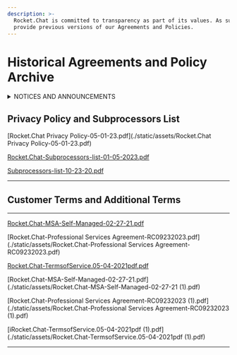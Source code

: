 ```yaml
---
description: >-
  Rocket.Chat is committed to transparency as part of its values. As such, we
  provide previous versions of our Agreements and Policies.
---
```


# Historical Agreements and Policy Archive

<details>

<summary>NOTICES AND ANNOUNCEMENTS</summary>

**Professional Services Agreement Updates:** Effective today, revisions to our Professional Services Agreement are in force for new contracts. We have made updates to Clause 8 concerning intellectual property rights, along with a refinement of the language in Clause 2.2.

**Privacy Policy Updates:** As of October 20th, 2023. These updates will be effective from today, except for the changes related to  "[workspace tracking and statistics data](historical-agreements-and-policy-archive.md#the-type-of-data-we-collect)," which will be implemented upon the release of Rocket.Chat version 6.5. The updates include the creation of three appendices that specifically address privacy provisions related to Rocket.Chat's open services, cloud service offerings, and the privacy regulations framework. We have also introduced a data subject request form that allows customers to exercise their data rights more efficiently and securely. Additionally, we have provided more information on compliance with regulations such as HIPAA and GLBA, and provided more details on data collection for both self-hosted and cloud-hosted workspaces. These changes are part of our commitment to transparency regarding privacy at Rocket.Chat. Please note that starting from version 6.5, certain restrictions have been implemented, which limit customers' ability to disable data statistics collection from their workspaces.

[**Deprecation Notice:**](https://www.rocket.chat/blog/deprecation-notice-cloud-services-mobile-and-desktop-apps-for-legacy-unsupported-versions) As of June 27, 2023, Rocket.Chat, we announce that effective October 1, 2023, support will be discontinued for legacy unsupported versions, impacting connections to cloud services, mobile, and desktop applications. This decision is driven by security and operational concerns related to legacy versions, aligning with industry standards. Users of unsupported versions will lose access to critical services, including push notifications, omnichannel channels, and marketplace apps. Workspace administrators are strongly encouraged to upgrade to supported versions or prepare for self-management of these services.&#x20;

</details>

## Privacy Policy and Subprocessors List

[Rocket.Chat Privacy Policy-05-01-23.pdf](./static/assets/Rocket.Chat Privacy Policy-05-01-23.pdf)

[Rocket.Chat-Subprocessors-list-01-05-2023.pdf](./static/assets/Rocket.Chat-Subprocessors-list-01-05-2023.pdf)

[Subprocessors-list-10-23-20.pdf](./static/assets/Subprocessors-list-10-23-20.pdf)

***

## Customer Terms and Additional Terms

***



[Rocket.Chat-MSA-Self-Managed-02-27-21.pdf](./static/assets/Rocket.Chat-MSA-Self-Managed-02-27-21.pdf)

[Rocket.Chat-Professional Services Agreement-RC09232023.pdf](./static/assets/Rocket.Chat-Professional Services Agreement-RC09232023.pdf)

[Rocket.Chat-TermsofService.05-04-2021pdf.pdf](./static/assets/Rocket.Chat-TermsofService.05-04-2021pdf.pdf)

[Rocket.Chat-MSA-Self-Managed-02-27-21.pdf](./static/assets/Rocket.Chat-MSA-Self-Managed-02-27-21 (1).pdf)

[Rocket.Chat-Professional Services Agreement-RC09232023 (1).pdf](./static/assets/Rocket.Chat-Professional Services Agreement-RC09232023 (1).pdf)

[iRocket.Chat-TermsofService.05-04-2021pdf (1).pdf](./static/assets/Rocket.Chat-TermsofService.05-04-2021pdf (1).pdf)

***
